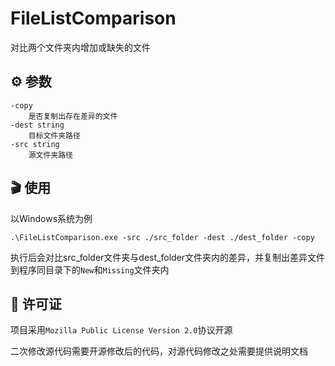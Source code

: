 # FileListComparison
对比两个文件夹内增加或缺失的文件

## ⚙️ 参数
```
-copy
    是否复制出存在差异的文件
-dest string
    目标文件夹路径
-src string
    源文件夹路径
```

## 🎬 使用
以Windows系统为例
```
.\FileListComparison.exe -src ./src_folder -dest ./dest_folder -copy
```
执行后会对比src_folder文件夹与dest_folder文件夹内的差异，并复制出差异文件到程序同目录下的`New`和`Missing`文件夹内

## 📖 许可证
项目采用`Mozilla Public License Version 2.0`协议开源

二次修改源代码需要开源修改后的代码，对源代码修改之处需要提供说明文档